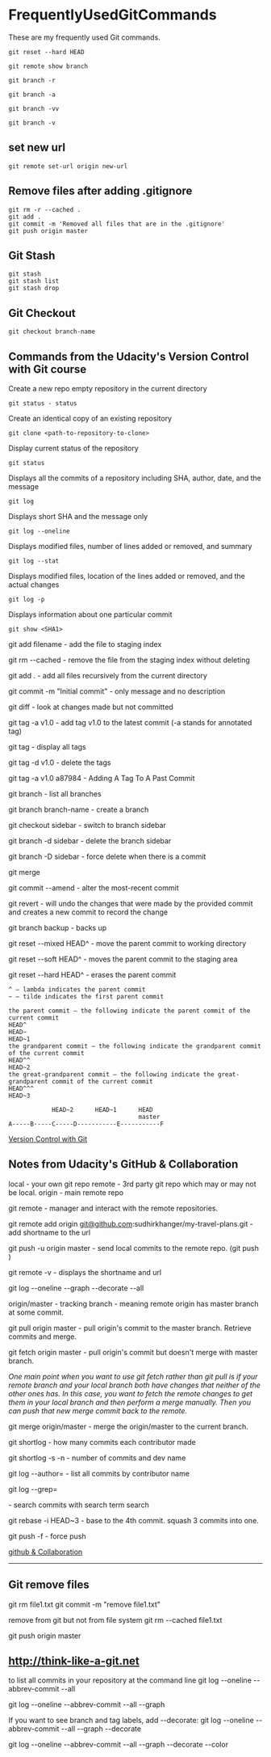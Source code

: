 # FrequentlyUsedGitCommands

These are my frequently used Git commands.

    git reset --hard HEAD

    git remote show branch
    
    git branch -r
    
    git branch -a
    
    git branch -vv
    
    git branch -v
    
## set new url

    git remote set-url origin new-url

## Remove files after adding .gitignore

    git rm -r --cached . 
    git add .
    git commit -m 'Removed all files that are in the .gitignore' 
    git push origin master

## Git Stash

    git stash
    git stash list
    git stash drop

## Git Checkout

    git checkout branch-name

## Commands from the Udacity's Version Control with Git course

Create a new repo empty repository in the current directory

	git status - status
	
Create an identical copy of an existing repository

	git clone <path-to-repository-to-clone>
	
Display current status of the repository

    git status
	
Displays all the commits of a repository including SHA, author, date, and the message

    git log
	
Displays short SHA and the message only

    git log --oneline
	
Displays modified files, number of lines added or removed, and summary

    git log --stat
	
Displays modified files, location of the lines added or removed, and the actual changes

    git log -p
	
Displays information about one particular commit

    git show <SHA1>

git add filename - add the file to staging index

git rm --cached <file> - remove the file from the staging index without deleting

git add . - add all files recursively from the current directory

git commit -m "Initial commit" - only message and no description

git diff - look at changes made but not committed

git tag -a v1.0 - add tag v1.0 to the latest commit (-a stands for annotated tag)

git tag - display all tags

git tag -d v1.0 - delete the tags

git tag -a v1.0 a87984 - Adding A Tag To A Past Commit

git branch - list all branches 

git branch branch-name - create a branch

git checkout sidebar - switch to branch sidebar

git branch -d sidebar - delete the branch sidebar

git branch -D sidebar - force delete when there is a commit

git merge <name-of-branch-to-merge-in>

git commit --amend - alter the most-recent commit

git revert <SHA-of-commit-to-revert> - will undo the changes that were made by the provided commit and creates a new commit to record the change

git branch backup - backs up

git reset --mixed HEAD^ - move the parent commit to working directory

git reset --soft HEAD^ - moves the parent commit to the staging area

git reset --hard HEAD^ - erases the parent commit 

    ^ – lambda indicates the parent commit
    ~ – tilde indicates the first parent commit
    
    the parent commit – the following indicate the parent commit of the current commit
    HEAD^
    HEAD~
    HEAD~1
    the grandparent commit – the following indicate the grandparent commit of the current commit
    HEAD^^
    HEAD~2
    the great-grandparent commit – the following indicate the great-grandparent commit of the current commit
    HEAD^^^
    HEAD~3
                           
	            HEAD~2      HEAD~1      HEAD
                                        master
    A-----B-----C-----D-----------E-----------F


[Version Control with Git](https://in.udacity.com/course/version-control-with-git--ud123)

## Notes from Udacity's GitHub & Collaboration

local - your own git repo
remote - 3rd party git repo which may or may not be local.
origin - main remote repo

git remote - manager and interact with the remote repositories.
	
git remote add origin git@github.com:sudhirkhanger/my-travel-plans.git - add shortname to the url

git push -u origin master - send local commits to the remote repo. (git push <remote-shortname> <branch>)
	
git remote -v - displays the shortname and url

git log --oneline --graph --decorate --all

origin/master - tracking branch - meaning remote origin has master branch at some commit.

git pull origin master - pull origin's commit to the master branch. Retrieve commits and merge.

git fetch origin master - pull origin's commit but doesn't merge with master branch.

_One main point when you want to use git fetch rather than git pull is if your remote branch and your local branch both have changes that neither of the other ones has. In this case, you want to fetch the remote changes to get them in your local branch and then perform a merge manually. Then you can push that new merge commit back to the remote._

git merge origin/master - merge the origin/master to the current branch.

git shortlog - how many commits each contributor made

git shortlog -s -n - number of commits and dev name 

git log --author=<contributor name> - list all commits by contributor name

git log --grep=<search> - search commits with search term search

git rebase -i HEAD~3 - base to the 4th commit. squash 3 commits into one.

git push -f - force push

[github & Collaboration](https://in.udacity.com/course/github-collaboration--ud456)

---

## Git remove files

git rm file1.txt
git commit -m "remove file1.txt"

remove from git but not from file system
git rm --cached file1.txt

git push origin master

## http://think-like-a-git.net

to list all commits in your repository at the command line
git log --oneline --abbrev-commit --all

git log --oneline --abbrev-commit --all --graph

If you want to see branch and tag labels, add --decorate:
git log --oneline --abbrev-commit --all --graph --decorate

git log --oneline --abbrev-commit --all --graph --decorate --color

